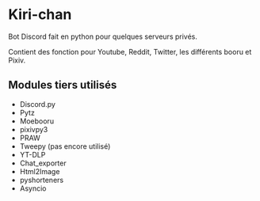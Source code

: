 # Kiri-chan

Bot Discord fait en python pour quelques serveurs privés.

Contient des fonction pour Youtube, Reddit, Twitter, les différents booru et Pixiv.

## Modules tiers utilisés
- Discord.py
- Pytz
- Moebooru
- pixivpy3
- PRAW
- Tweepy (pas encore utilisé)
- YT-DLP
- Chat_exporter
- Html2Image
- pyshorteners
- Asyncio